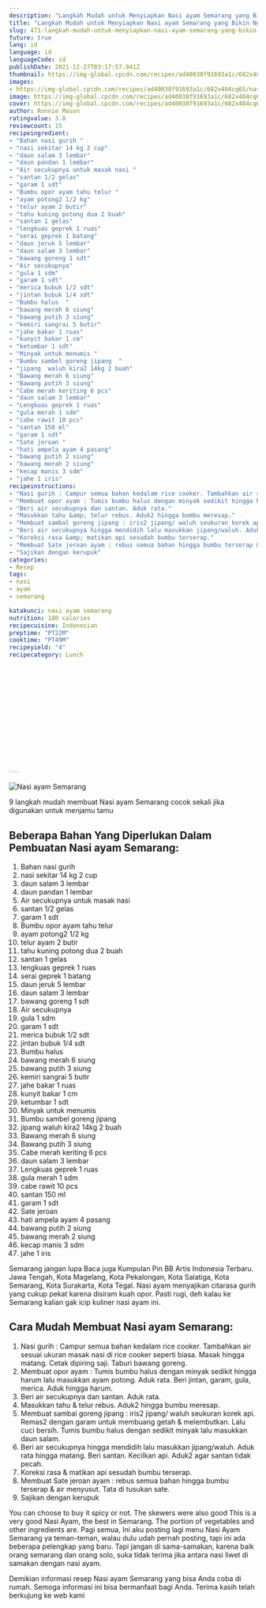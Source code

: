 ```yaml
---
description: "Langkah Mudah untuk Menyiapkan Nasi ayam Semarang yang Bikin Ngiler"
title: "Langkah Mudah untuk Menyiapkan Nasi ayam Semarang yang Bikin Ngiler"
slug: 471-langkah-mudah-untuk-menyiapkan-nasi-ayam-semarang-yang-bikin-ngiler
future: true
lang: id
language: id
languageCode: id
publishDate: 2021-12-27T03:17:57.841Z 
thumbnail: https://img-global.cpcdn.com/recipes/ad40038f91693a1c/682x484cq65/nasi-ayam-semarang-foto-resep-utama.webp
images:
- https://img-global.cpcdn.com/recipes/ad40038f91693a1c/682x484cq65/nasi-ayam-semarang-foto-resep-utama.webp
image: https://img-global.cpcdn.com/recipes/ad40038f91693a1c/682x484cq65/nasi-ayam-semarang-foto-resep-utama.webp
cover: https://img-global.cpcdn.com/recipes/ad40038f91693a1c/682x484cq65/nasi-ayam-semarang-foto-resep-utama.webp
author: Ronnie Mason
ratingvalue: 3.8
reviewcount: 15
recipeingredient:
- "Bahan nasi gurih "
- "nasi sekitar 14 kg 2 cup"
- "daun salam 3 lembar"
- "daun pandan 1 lembar"
- "Air secukupnya untuk masak nasi "
- "santan 1/2 gelas"
- "garam 1 sdt"
- "Bumbu opor ayam tahu telur "
- "ayam potong2 1/2 kg"
- "telur ayam 2 butir"
- "tahu kuning potong dua 2 buah"
- "santan 1 gelas"
- "lengkuas geprek 1 ruas"
- "serai geprek 1 batang"
- "daun jeruk 5 lembar"
- "daun salam 3 lembar"
- "bawang goreng 1 sdt"
- "Air secukupnya"
- "gula 1 sdm"
- "garam 1 sdt"
- "merica bubuk 1/2 sdt"
- "jintan bubuk 1/4 sdt"
- "Bumbu halus  "
- "bawang merah 6 siung"
- "bawang putih 3 siung"
- "kemiri sangrai 5 butir"
- "jahe bakar 1 ruas"
- "kunyit bakar 1 cm"
- "ketumbar 1 sdt"
- "Minyak untuk menumis "
- "Bumbu sambel goreng jipang  "
- "jipang  waluh kira2 14kg 2 buah"
- "Bawang merah 6 siung"
- "Bawang putih 3 siung"
- "Cabe merah keriting 6 pcs"
- "daun salam 3 lembar"
- "Lengkuas geprek 1 ruas"
- "gula merah 1 sdm"
- "cabe rawit 10 pcs"
- "santan 150 ml"
- "garam 1 sdt"
- "Sate jeroan "
- "hati ampela ayam 4 pasang"
- "bawang putih 2 siung"
- "bawang merah 2 siung"
- "kecap manis 3 sdm"
- "jahe 1 iris"
recipeinstructions:
- "Nasi gurih : Campur semua bahan kedalam rice cooker. Tambahkan air sesuai ukuran masak nasi di rice cooker seperti biasa. Masak hingga matang. Cetak dipiring saji. Taburi bawang goreng."
- "Membuat opor ayam : Tumis bumbu halus dengan minyak sedikit hingga harum lalu masukkan ayam potong. Aduk rata. Beri jintan, garam, gula, merica. Aduk hingga harum."
- "Beri air secukupnya dan santan. Aduk rata."
- "Masukkan tahu &amp; telur rebus. Aduk2 hingga bumbu meresap."
- "Membuat sambal goreng jipang : iris2 jipang/ waluh seukuran korek api. Remas2 dengan garam untuk membuang getah &amp; melembutkan. Lalu cuci bersih. Tumis bumbu halus dengan sedikit minyak lalu masukkan daun salam."
- "Beri air secukupnya hingga mendidih lalu masukkan jipang/waluh. Aduk rata hingga matang. Beri santan. Kecilkan api. Aduk2 agar santan tidak pecah."
- "Koreksi rasa &amp; matikan api sesudah bumbu terserap."
- "Membuat Sate jeroan ayam : rebus semua bahan hingga bumbu terserap &amp; air menyusut. Tata di tusukan sate."
- "Sajikan dengan kerupuk"
categories:
- Resep
tags:
- nasi
- ayam
- semarang

katakunci: nasi ayam semarang 
nutrition: 180 calories
recipecuisine: Indonesian
preptime: "PT22M"
cooktime: "PT49M"
recipeyield: "4"
recipecategory: Lunch


     
    
    
    
    
    
    
    
    
    
    
      
    
---
```



![Nasi ayam Semarang](https://img-global.cpcdn.com/recipes/ad40038f91693a1c/682x484cq65/nasi-ayam-semarang-foto-resep-utama.webp)

9 langkah mudah membuat  Nasi ayam Semarang cocok sekali jika digunakan untuk menjamu tamu

<!--inarticleads1-->

## Beberapa Bahan Yang Diperlukan Dalam Pembuatan Nasi ayam Semarang:

1. Bahan nasi gurih 
1. nasi sekitar 14 kg 2 cup
1. daun salam 3 lembar
1. daun pandan 1 lembar
1. Air secukupnya untuk masak nasi 
1. santan 1/2 gelas
1. garam 1 sdt
1. Bumbu opor ayam tahu telur 
1. ayam potong2 1/2 kg
1. telur ayam 2 butir
1. tahu kuning potong dua 2 buah
1. santan 1 gelas
1. lengkuas geprek 1 ruas
1. serai geprek 1 batang
1. daun jeruk 5 lembar
1. daun salam 3 lembar
1. bawang goreng 1 sdt
1. Air secukupnya
1. gula 1 sdm
1. garam 1 sdt
1. merica bubuk 1/2 sdt
1. jintan bubuk 1/4 sdt
1. Bumbu halus  
1. bawang merah 6 siung
1. bawang putih 3 siung
1. kemiri sangrai 5 butir
1. jahe bakar 1 ruas
1. kunyit bakar 1 cm
1. ketumbar 1 sdt
1. Minyak untuk menumis 
1. Bumbu sambel goreng jipang  
1. jipang  waluh kira2 14kg 2 buah
1. Bawang merah 6 siung
1. Bawang putih 3 siung
1. Cabe merah keriting 6 pcs
1. daun salam 3 lembar
1. Lengkuas geprek 1 ruas
1. gula merah 1 sdm
1. cabe rawit 10 pcs
1. santan 150 ml
1. garam 1 sdt
1. Sate jeroan 
1. hati ampela ayam 4 pasang
1. bawang putih 2 siung
1. bawang merah 2 siung
1. kecap manis 3 sdm
1. jahe 1 iris

Semarang jangan lupa Baca juga Kumpulan Pin BB Artis Indonesia Terbaru. Jawa Tengah, Kota Magelang, Kota Pekalongan, Kota Salatiga, Kota Semarang, Kota Surakarta, Kota Tegal. Nasi ayam menyajikan citarasa gurih yang cukup pekat karena disiram kuah opor. Pasti rugi, deh kalau ke Semarang kalian gak icip kuliner nasi ayam ini. 

<!--inarticleads2-->

## Cara Mudah Membuat Nasi ayam Semarang:

1. Nasi gurih : Campur semua bahan kedalam rice cooker. Tambahkan air sesuai ukuran masak nasi di rice cooker seperti biasa. Masak hingga matang. Cetak dipiring saji. Taburi bawang goreng.
1. Membuat opor ayam : Tumis bumbu halus dengan minyak sedikit hingga harum lalu masukkan ayam potong. Aduk rata. Beri jintan, garam, gula, merica. Aduk hingga harum.
1. Beri air secukupnya dan santan. Aduk rata.
1. Masukkan tahu &amp; telur rebus. Aduk2 hingga bumbu meresap.
1. Membuat sambal goreng jipang : iris2 jipang/ waluh seukuran korek api. Remas2 dengan garam untuk membuang getah &amp; melembutkan. Lalu cuci bersih. Tumis bumbu halus dengan sedikit minyak lalu masukkan daun salam.
1. Beri air secukupnya hingga mendidih lalu masukkan jipang/waluh. Aduk rata hingga matang. Beri santan. Kecilkan api. Aduk2 agar santan tidak pecah.
1. Koreksi rasa &amp; matikan api sesudah bumbu terserap.
1. Membuat Sate jeroan ayam : rebus semua bahan hingga bumbu terserap &amp; air menyusut. Tata di tusukan sate.
1. Sajikan dengan kerupuk


You can choose to buy it spicy or not. The skewers were also good This is a very good Nasi Ayam, the best in Semarang. The portion of vegetables and other ingredients are. Pagi semua, Ini aku posting lagi menu Nasi Ayam Semarang ya teman-teman, walau dulu udah pernah posting, tapi ini ada beberapa pelengkap yang baru. Tapi jangan di sama-samakan, karena baik orang semarang dan orang solo, suka tidak terima jika antara nasi liwet di samakan dengan nasi ayam. 

Demikian informasi  resep Nasi ayam Semarang   yang bisa Anda coba di rumah. Semoga informasi ini bisa bermanfaat bagi Anda. Terima kasih telah berkujung ke web kami

